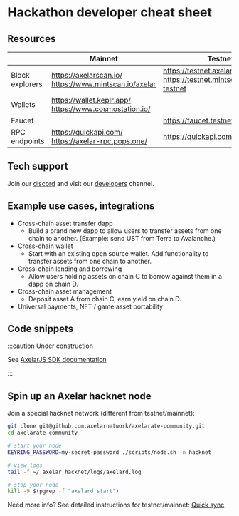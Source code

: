 # Hackathon developer cheat sheet

## Resources

|                 | Mainnet                                                      | Testnet                                                                         |
| --------------- | ------------------------------------------------------------ | ------------------------------------------------------------------------------- |
| Block explorers | https://axelarscan.io/ <br/> https://www.mintscan.io/axelar  | https://testnet.axelarscan.io/ <br/> https://testnet.mintscan.io/axelar-testnet |
| Wallets         | https://wallet.keplr.app/ <br/> https://www.cosmostation.io/ |                                                                                 |
| Faucet          |                                                              | https://faucet.testnet.axelar.dev/                                              |
| RPC endpoints   | https://quickapi.com/ <br/> https://axelar-rpc.pops.one/     | https://quickapi.com/                                                           |

## Tech support

Join our [discord](https://discord.gg/aRZ3Ra6f7D) and visit our [developers](https://discord.com/channels/770814806105128977/955655587260170272) channel.

## Example use cases, integrations

- Cross-chain asset transfer dapp
  - Build a brand new dapp to allow users to transfer assets from one chain to another. (Example: send UST from Terra to Avalanche.)
- Cross-chain wallet
  - Start with an existing open source wallet. Add functionality to transfer assets from one chain to another.
- Cross-chain lending and borrowing
  - Allow users holding assets on chain C to borrow against them in a dapp on chain D.
- Cross-chain asset management
  - Deposit asset A from chain C, earn yield on chain D.
- Universal payments, NFT / game asset portability

## Code snippets

:::caution Under construction

See [AxelarJS SDK documentation](sdk.md)

:::

## Spin up an Axelar hacknet node

Join a special hacknet network (different from testnet/mainnet):

```bash
git clone git@github.com:axelarnetwork/axelarate-community.git
cd axelarate-community

# start your node
KEYRING_PASSWORD=my-secret-password ./scripts/node.sh -n hacknet

# view logs
tail -f ~/.axelar_hacknet/logs/axelard.log

# stop your node
kill -9 $(pgrep -f "axelard start")
```

Need more info? See detailed instructions for testnet/mainnet: [Quick sync](../node/join.md)
